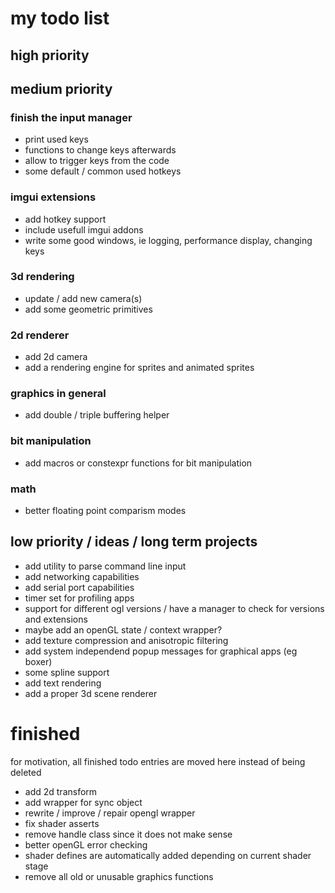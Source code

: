 # my todo list

## high priority


## medium priority

### finish the input manager
- print used keys
- functions to change keys afterwards
- allow to trigger keys from the code
- some default / common used hotkeys

### imgui extensions
- add hotkey support
- include usefull imgui addons
- write some good windows, ie logging, performance display, changing keys

### 3d rendering
- update / add new camera(s)
- add some geometric primitives

### 2d renderer
- add 2d camera
- add a rendering engine for sprites and animated sprites

### graphics in general
- add double / triple buffering helper

### bit manipulation
- add macros or constexpr functions for bit manipulation

### math
- better floating point comparism modes

## low priority / ideas / long term projects
- add utility to parse command line input
- add networking capabilities
- add serial port capabilities
- timer set for profiling apps
- support for different ogl versions / have a manager to check for versions and extensions
- maybe add an openGL state / context wrapper?
- add texture compression and anisotropic filtering
- add system independend popup messages for graphical apps (eg boxer) 
- some spline support
- add text rendering
- add a proper 3d scene renderer

# finished
for motivation, all finished todo entries are moved here instead of being deleted

- add 2d transform 
- add wrapper for sync object
- rewrite / improve / repair opengl wrapper
- fix shader asserts
- remove handle class since it does not make sense
- better openGL error checking
- shader defines are automatically added depending on current shader stage
- remove all old or unusable graphics functions
